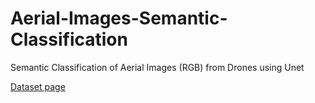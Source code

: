 # Aerial-Images-Semantic-Classification
Semantic Classification of Aerial Images (RGB) from Drones using Unet

[Dataset page](https://www.tugraz.at/institute/icg/research/team-fraundorfer/software-media/dronedataset)
